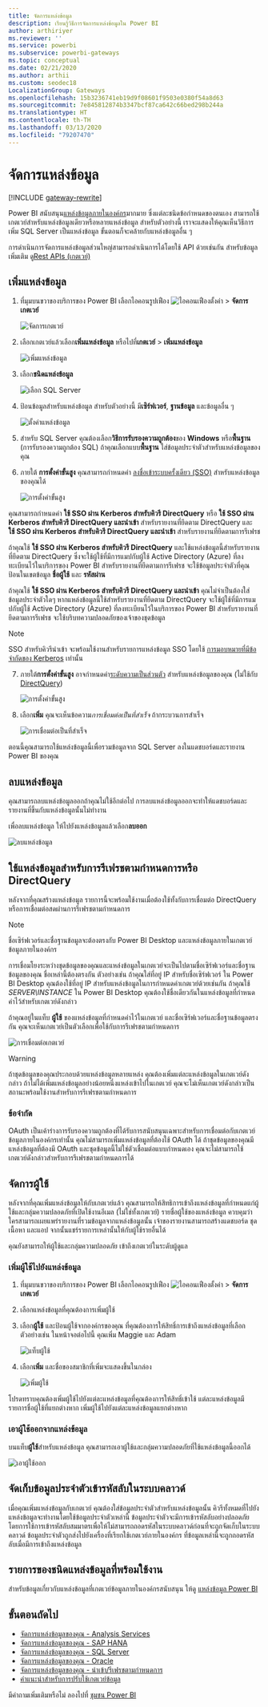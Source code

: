```yaml
---
title: จัดการแหล่งข้อมูล
description: เรียนรู้วิธีการจัดการแหล่งข้อมูลใน Power BI
author: arthiriyer
ms.reviewer: ''
ms.service: powerbi
ms.subservice: powerbi-gateways
ms.topic: conceptual
ms.date: 02/21/2020
ms.author: arthii
ms.custom: seodec18
LocalizationGroup: Gateways
ms.openlocfilehash: 15b3236741eb19d9f08601f9503e0380f54a8d63
ms.sourcegitcommit: 7e845812874b3347bcf87ca642c66bed298b244a
ms.translationtype: HT
ms.contentlocale: th-TH
ms.lasthandoff: 03/13/2020
ms.locfileid: "79207470"
---
```

# <a name="manage-data-sources"></a>จัดการแหล่งข้อมูล

[!INCLUDE [gateway-rewrite](includes/gateway-rewrite.md)]

Power BI สนับสนุน[แหล่งข้อมูลภายในองค์กร](power-bi-data-sources.md)มากมาย ซึ่งแต่ละชนิดข้อกำหนดของตนเอง สามารถใช้เกตเวย์สำหรับแหล่งข้อมูลเดียวหรือหลายแหล่งข้อมูล สำหรับตัวอย่างนี้ เราจะแสดงให้คุณเห็นวิธีการเพิ่ม SQL Server เป็นแหล่งข้อมูล ขั้นตอนก็จะคล้ายกับแหล่งข้อมูลอื่น ๆ

การดำเนินการจัดการแหล่งข้อมูลส่วนใหญ่สามารถดำเนินการได้โดยใช้ API ด้วยเช่นกัน สำหรับข้อมูลเพิ่มเติม ดู[Rest APIs (เกตเวย์)](/rest/api/power-bi/gateways)

## <a name="add-a-data-source"></a>เพิ่มแหล่งข้อมูล

1. ที่มุมบนขวาของบริการของ Power BI เลือกไอคอนรูปเฟือง ![ไอคอนเฟืองตั้งค่า](media/service-gateway-data-sources/icon-gear.png) > **จัดการเกตเวย์**

    ![จัดการเกตเวย์](media/service-gateway-data-sources/manage-gateways.png)

2. เลือกเกตเวย์แล้วเลือก**เพิ่มแหล่งข้อมูล** หรือไปที่**เกตเวย์** > **เพิ่มแหล่งข้อมูล**

    ![เพิ่มแหล่งข้อมูล](media/service-gateway-data-sources/add-data-source.png)

3. เลือก**ชนิดแหล่งข้อมูล**

    ![เลือก SQL Server](media/service-gateway-data-sources/select-sql-server.png)

4. ป้อนข้อมูลสำหรับแหล่งข้อมูล สำหรับตัวอย่างนี้ มี**เซิร์ฟเวอร์**, **ฐานข้อมูล** และข้อมูลอื่น ๆ 

    ![ตั้งค่าแหล่งข้อมูล](media/service-gateway-data-sources/data-source-settings.png)

5. สำหรับ SQL Server คุณต้องเลือก**วิธีการรับรองความถูกต้อง**ของ **Windows** หรือ**พื้นฐาน** (การรับรองความถูกต้อง SQL) ถ้าคุณเลือกแบบ**พื้นฐาน** ใส่ข้อมูลประจำตัวสำหรับแหล่งข้อมูลของคุณ

6. ภายใต้ **การตั้งค่าขั้นสูง** คุณสามารถกำหนดค่า [ลงชื่อเข้าระบบครั้งเดียว (SSO)](service-gateway-sso-overview.md) สำหรับแหล่งข้อมูลของคุณได้ 

    ![การตั้งค่าขั้นสูง](media/service-gateway-data-sources/advanced-settings-02.png)

คุณสามารถกำหนดค่า **ใช้ SSO ผ่าน Kerberos สำหรับคิวรี DirectQuery**  หรือ **ใช้ SSO ผ่าน Kerberos สำหรับคิวรี DirectQuery และนำเข้า** สำหรับรายงานที่ยึดตาม DirectQuery และ **ใช้ SSO ผ่าน Kerberos สำหรับคิวรี DirectQuery และนำเข้า** สำหรับรายงานที่ยึดตามการรีเฟรช

ถ้าคุณใช้ **ใช้ SSO ผ่าน Kerberos สำหรับคิวรี DirectQuery** และใช้แหล่งข้อมูลนี้สำหรับรายงานที่ยึดตาม DirectQuery ซึ่งจะใช้ผู้ใช้ที่มีการแมปกับผู้ใช้ Active Directory (Azure) ที่ลงทะเบียนไว้ในบริการของ Power BI สำหรับรายงานที่ยึดตามการรีเฟรช จะใช้ข้อมูลประจำตัวที่คุณป้อนในเขตข้อมูล **ชื่อผู้ใช้** และ **รหัสผ่าน**

ถ้าคุณใช้ **ใช้ SSO ผ่าน Kerberos สำหรับคิวรี DirectQuery และนำเข้า** คุณไม่จำเป็นต้องใส่ข้อมูลประจำตัวใดๆ หากแหล่งข้อมูลนี้ใช้สำหรับรายงานที่ยึดตาม DirectQuery จะใช้ผู้ใช้ที่มีการแมปกับผู้ใช้ Active Directory (Azure) ที่ลงทะเบียนไว้ในบริการของ Power BI  สำหรับรายงานที่ยึดตามการรีเฟรช จะใช้บริบทความปลอดภัยของเจ้าของชุดข้อมูล

> [!NOTE]
>SSO สำหรับคิวรีนำเข้า จะพร้อมใช้งานสำหรับรายการแหล่งข้อมูล SSO โดยใช้ [การมอบหมายที่มีข้อจำกัดของ Kerberos](service-gateway-sso-kerberos.md) เท่านั้น

7. ภายใต้**การตั้งค่าขั้นสูง** อาจกำหนดค่า[ระดับความเป็นส่วนตัว](https://support.office.com/article/Privacy-levels-Power-Query-CC3EDE4D-359E-4B28-BC72-9BEE7900B540) สำหรับแหล่งข้อมูลของคุณ (ไม่ใช้กับ [DirectQuery](desktop-directquery-about.md))

    ![การตั้งค่าขั้นสูง](media/service-gateway-data-sources/advanced-settings.png)

8. เลือก**เพิ่ม** คุณจะเห็นข้อความ*การเชื่อมต่อเป็นที่สำเร็จ* ถ้ากระบวนการสำเร็จ

    ![การเชื่อมต่อเป็นที่สำเร็จ](media/service-gateway-data-sources/connection-successful.png)

ตอนนี้คุณสามารถใช้แหล่งข้อมูลนี้เพื่อรวมข้อมูลจาก SQL Server ลงในแดชบอร์ดและรายงาน Power BI ของคุณ

## <a name="remove-a-data-source"></a>ลบแหล่งข้อมูล

คุณสามารถลบแหล่งข้อมูลออกถ้าคุณไม่ใช้อีกต่อไป การลบแหล่งข้อมูลออกจะทำให้แดชบอร์ดและรายงานที่ขึ้นกับแหล่งข้อมูลนั้นไม่ทำงาน

เพื่อลบแหล่งข้อมูล ให้ไปยังแหล่งข้อมูลแล้วเลือก**ลบออก**

![ลบแหล่งข้อมูล](media/service-gateway-data-sources/remove-data-source.png)

## <a name="use-the-data-source-for-scheduled-refresh-or-directquery"></a>ใช้แหล่งข้อมูลสำหรับการรีเฟรชตามกำหนดการหรือ DirectQuery

หลังจากที่คุณสร้างแหล่งข้อมูล รายการนี้จะพร้อมใช้งานเมื่อต้องใช้ทั้งกับการเชื่อมต่อ DirectQuery หรือการเชื่อมต่อสดผ่านการรีเฟรชตามกำหนดการ

> [!NOTE]
>ชื่อเซิร์ฟเวอร์และชื่อฐานข้อมูลจะต้องตรงกับ Power BI Desktop และแหล่งข้อมูลภายในเกตเวย์ข้อมูลภายในองค์กร

การเชื่อมโยงระหว่างชุดข้อมูลของคุณและแหล่งข้อมูลในเกตเวย์จะเป็นไปตามชื่อเซิร์ฟเวอร์และชื่อฐานข้อมูลของคุณ ชื่อเหล่านี้ต้องตรงกัน ตัวอย่างเช่น ถ้าคุณใส่ที่อยู่ IP สำหรับชื่อเซิร์ฟเวอร์ ใน Power BI Desktop คุณต้องใช้ที่อยู่ IP สำหรับแหล่งข้อมูลในการกำหนดค่าเกตเวย์ด้วยเช่นกัน ถ้าคุณใช้ *SERVER\INSTANCE* ใน Power BI Desktop คุณต้องใช้ชื่อเดียวกันในแหล่งข้อมูลที่กำหนดค่าไว้สำหรับเกตเวย์ดังกล่าว

ถ้าคุณอยู่ในแท็บ **ผู้ใช้** ของแหล่งข้อมูลที่กำหนดค่าไว้ในเกตเวย์ และชื่อเซิร์ฟเวอร์และชื่อฐานข้อมูลตรงกัน คุณจะเห็นเกตเวย์เป็นตัวเลือกเพื่อใช้กับการรีเฟรชตามกำหนดการ

![การเชื่อมต่อเกตเวย์](media/service-gateway-data-sources/gateway-connection.png)

> [!WARNING]
> ถ้าชุดข้อมูลของคุณประกอบด้วยแหล่งข้อมูลหลายแหล่ง คุณต้องเพิ่มแต่ละแหล่งข้อมูลในเกตเวย์ดังกล่าว ถ้าไม่ได้เพิ่มแหล่งข้อมูลอย่างน้อยหนึ่งแหล่งเข้าไปในเกตเวย์ คุณจะไม่เห็นเกตเวย์ดังกล่าวเป็นสถานะพร้อมใช้งานสำหรับการรีเฟรชตามกำหนดการ

### <a name="limitations"></a>ข้อจำกัด

OAuth เป็นเค้าร่างการรับรองความถูกต้องที่ได้รับการสนับสนุนเฉพาะสำหรับการเชื่อมต่อกับเกตเวย์ข้อมูลภายในองค์กรเท่านั้น คุณไม่สามารถเพิ่มแหล่งข้อมูลที่ต้องใช้ OAuth ได้ ถ้าชุดข้อมูลของคุณมีแหล่งข้อมูลที่ต้องมี OAuth และชุดข้อมูลนี้ไม่ใช่ตัวเชื่อมต่อแบบกำหนดเอง คุณจะไม่สามารถใช้เกตเวย์ดังกล่าวสำหรับการรีเฟรชตามกำหนดการได้

## <a name="manage-users"></a>จัดการผู้ใช้

หลังจากที่คุณเพิ่มแหล่งข้อมูลให้กับเกตเวย์แล้ว คุณสามารถให้สิทธิการเข้าถึงแหล่งข้อมูลที่กำหนดแก่ผู้ใช้และกลุ่มความปลอดภัยที่เปิดใช้งานอีเมล (ไม่ใช่ทั้งเกตเวย์) รายชื่อผู้ใช้ของแหล่งข้อมูล ควบคุมว่าใครสามารถเผยแพร่รายงานที่รวมข้อมูลจากแหล่งข้อมูลนั้น เจ้าของรายงานสามารถสร้างแดชบอร์ด ชุดเนื้อหา และแอป จากนั้นแชร์รายการเหล่านั้นให้กับผู้ใช้รายอื่นได้

คุณยังสามารถให้ผู้ใช้และกลุ่มความปลอดภัย เข้าถึงเกตเวย์ในระดับผู้ดูแล

### <a name="add-users-to-a-data-source"></a>เพิ่มผู้ใช้ไปยังแหล่งข้อมูล

1. ที่มุมบนขวาของบริการของ Power BI เลือกไอคอนรูปเฟือง ![ไอคอนเฟืองตั้งค่า](media/service-gateway-data-sources/icon-gear.png) > **จัดการเกตเวย์**

2. เลือกแหล่งข้อมูลที่คุณต้องการเพิ่มผู้ใช้

3. เลือก**ผู้ใช้** และป้อนผู้ใช้จากองค์กรของคุณ ที่คุณต้องการให้สิทธิ์การเข้าถึงแหล่งข้อมูลที่เลือก ตัวอย่างเช่น ในหน้าจอต่อไปนี้ คุณเพิ่ม Maggie และ Adam

    ![แท็บผู้ใช้](media/service-gateway-data-sources/users-tab.png)

4. เลือก**เพิ่ม** และชื่อของสมาชิกที่เพิ่มจะแสดงขึ้นในกล่อง

    ![เพิ่มผู้ใช้](media/service-gateway-data-sources/add-user.png)

โปรดทราบคุณต้องเพิ่มผู้ใช้ไปยังแต่ละแหล่งข้อมูลที่คุณต้องการให้สิทธิ์เข้าใช้ แต่ละแหล่งข้อมูลมีรายการชื่อผู้ใช้ที่แยกต่างหาก เพิ่มผู้ใช้ไปยังแต่ละแหล่งข้อมูลแยกต่างหาก

### <a name="remove-users-from-a-data-source"></a>เอาผู้ใช้ออกจากแหล่งข้อมูล

บนแท็บ**ผู้ใช้**สำหรับแหล่งข้อมูล คุณสามารถเอาผู้ใช้และกลุ่มความปลอดภัยที่ใช้แหล่งข้อมูลนี้ออกได้

![เอาผู้ใช้ออก](media/service-gateway-data-sources/remove-user.png)

## <a name="store-encrypted-credentials-in-the-cloud"></a>จัดเก็บข้อมูลประจำตัวเข้ารหัสลับในระบบคลาวด์

เมื่อคุณเพิ่มแหล่งข้อมูลกับเกตเวย์ คุณต้องใส่ข้อมูลประจำตัวสำหรับแหล่งข้อมูลนั้น คิวรีทั้งหมดที่ไปยังแหล่งข้อมูลจะทำงานโดยใช้ข้อมูลประจำตัวเหล่านี้ ข้อมูลประจำตัวจะมีการเข้ารหัสลับอย่างปลอดภัย โดยการใช้การเข้ารหัสลับสมมาตรเพื่อให้ไม่สามารถถอดรหัสในระบบคลาวด์ก่อนที่จะถูกจัดเก็บในระบบคลาวด์ ข้อมูลประจำตัวถูกส่งไปยังเครื่องที่เรียกใช้เกตเวย์ภายในองค์กร ที่ข้อมูลเหล่านี้จะถูกถอดรหัสลับเมื่อมีการเข้าถึงแหล่งข้อมูล

## <a name="list-of-available-data-source-types"></a>รายการของชนิดแหล่งข้อมูลที่พร้อมใช้งาน

สำหรับข้อมูลเกี่ยวกับแหล่งข้อมูลที่เกตเวย์ข้อมูลภายในองค์กรสนับสนุน ให้ดู [แหล่งข้อมูล Power BI](power-bi-data-sources.md)

## <a name="next-steps"></a>ขั้นตอนถัดไป

* [จัดการแหล่งข้อมูลของคุณ - Analysis Services](service-gateway-enterprise-manage-ssas.md)
* [จัดการแหล่งข้อมูลของคุณ - SAP HANA](service-gateway-enterprise-manage-sap.md)
* [จัดการแหล่งข้อมูลของคุณ - SQL Server](service-gateway-enterprise-manage-sql.md)
* [จัดการแหล่งข้อมูลของคุณ - Oracle](service-gateway-onprem-manage-oracle.md)
* [จัดการแหล่งข้อมูลของคุณ - นำเข้า/รีเฟรชตามกำหนดการ](service-gateway-enterprise-manage-scheduled-refresh.md)
* [คำแนะนำสำหรับการปรับใช้เกตเวย์ข้อมูล](service-gateway-deployment-guidance.md)

มีคำถามเพิ่มเติมหรือไม่ ลองไปที่ [ชุมชน Power BI](https://community.powerbi.com/)
